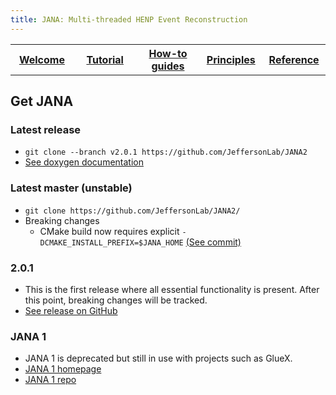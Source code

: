 ```yaml
---
title: JANA: Multi-threaded HENP Event Reconstruction
---
```


<center>
<table border="0" width="100%" align="center">
<TH width="20%"><A href="index.html">Welcome</A></TH>
<TH width="20%"><A href="Tutorial.html">Tutorial</A></TH>
<TH width="20%"><A href="Howto.html">How-to guides</A></TH>
<TH width="20%"><A href="Explanation.html">Principles</A></TH>
<TH width="20%"><A href="Reference.html">Reference</A></TH>
</table>
</center>


## Get JANA

### Latest release
- `git clone --branch v2.0.1 https://github.com/JeffersonLab/JANA2`
- [See doxygen documentation](html/index.html)

### Latest master (unstable)

- `git clone https://github.com/JeffersonLab/JANA2/`
- Breaking changes
  * CMake build now requires explicit `-DCMAKE_INSTALL_PREFIX=$JANA_HOME` [(See commit)](https://github.com/JeffersonLab/JANA2/commit/ae031fe183ef165bd22e664e92d842f655d79b94)

### 2.0.1
- This is the first release where all essential functionality is present.
  After this point, breaking changes will be tracked.
- [See release on GitHub](https://github.com/JeffersonLab/JANA2/releases/tag/v2.0.1)

### JANA 1

- JANA 1 is deprecated but still in use with projects such as GlueX.
- [JANA 1 homepage](https://www.jlab.org/JANA/)
- [JANA 1 repo](https://github.com/JeffersonLab/JANA)


